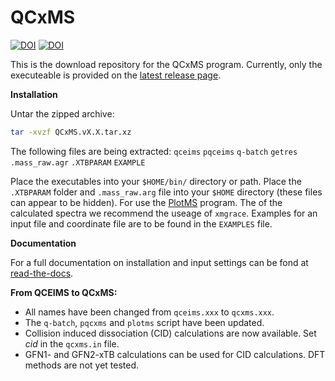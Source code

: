 # QCxMS
[![DOI](https://img.shields.io/badge/DOI-10.1002%2Fanie.201300158%20-blue)](https://doi.org/10.1002/anie.201300158) [![DOI](https://img.shields.io/badge/DOI-10.1021%2Facsomega.9b02011%20-blue)](https://doi.org/10.1021/acsomega.9b02011)

This is the download repository for the QCxMS program. Currently, only the executeable is provided on the [latest release page](https://github.com/qcxms/QCxMS/releases/tag/latest).

**Installation**

Untar the zipped archive:

```bash
tar -xvzf QCxMS.vX.X.tar.xz
```

The following files are being extracted: `qceims` `pqceims` `q-batch` `getres` `.mass_raw.agr` `.XTBPARAM` `EXAMPLE`

Place the executables into your ``$HOME/bin/`` directory or path. Place the `.XTBPARAM` folder and `.mass_raw.arg` file into your `$HOME` directory (these files can appear to be hidden). 
For  use the [PlotMS](https://github.com/qcxms/PlotMS) program. The of the calculated spectra we recommend the useage of ``xmgrace``. Examples for an input file and coordinate file are to be found in the `EXAMPLES` file.


**Documentation**

For a full documentation on installation and input settings can be fond at [read-the-docs](https://xtb-docs.readthedocs.io/en/latest/qcxms_doc/qcxms.html).



**From QCEIMS to QCxMS:**
- All names have been changed from `qceims.xxx` to `qcxms.xxx`.
- The `q-batch`, `pqcxms` and `plotms` script have been updated.
- Collision induced dissociation (CID) calculations are now available. Set *cid* in the `qcxms.in` file. 
- GFN1- and GFN2-xTB calculations can be used for CID calculations. DFT methods are not yet tested.

